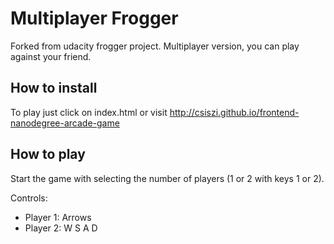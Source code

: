 # Multiplayer Frogger

Forked from udacity frogger project.
Multiplayer version, you can play against your friend.

## How to install

To play just click on index.html or visit
http://csiszi.github.io/frontend-nanodegree-arcade-game

## How to play

Start the game with selecting the number of players (1 or 2 with keys 1 or 2).

Controls:
- Player 1: Arrows
- Player 2: W S A D